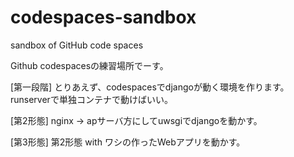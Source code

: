 # codespaces-sandbox
sandbox of GitHub code spaces

Github codespacesの練習場所でーす。

[第一段階]
とりあえず、codespacesでdjangoが動く環境を作ります。
runserverで単独コンテナで動けばいい。

[第2形態]
nginx -> apサーバ方にしてuwsgiでdjangoを動かす。

[第3形態]
第2形態 with ワシの作ったWebアプリを動かす。
